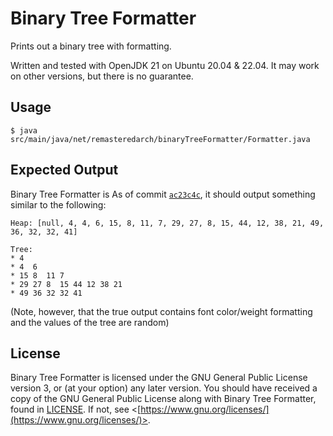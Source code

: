 # Binary Tree Formatter

Prints out a binary tree with formatting.

Written and tested with OpenJDK 21 on Ubuntu 20.04 & 22.04. It may work on other versions, but there is no guarantee.

## Usage

```
$ java src/main/java/net/remasteredarch/binaryTreeFormatter/Formatter.java
```

## Expected Output
Binary Tree Formatter is
As of commit [`ac23c4c`](https://github.com/RemasteredArch/binaryTreeFormatter/commit/ac23c4c2b9ab8387504bdb963350d6d0b8c1d108), it should output something similar to the following:
```
Heap: [null, 4, 4, 6, 15, 8, 11, 7, 29, 27, 8, 15, 44, 12, 38, 21, 49, 36, 32, 32, 41]

Tree:
* 4
* 4  6
* 15 8  11 7
* 29 27 8  15 44 12 38 21
* 49 36 32 32 41
```
(Note, however, that the true output contains font color/weight formatting and the values of the tree are random)

## License

Binary Tree Formatter is licensed under the GNU General Public License version 3, or (at your option) any later version. You should have received a copy of the GNU General Public License along with Binary Tree Formatter, found in [LICENSE](./LICENSE). If not, see <[https://www.gnu.org/licenses/](https://www.gnu.org/licenses/)>.
